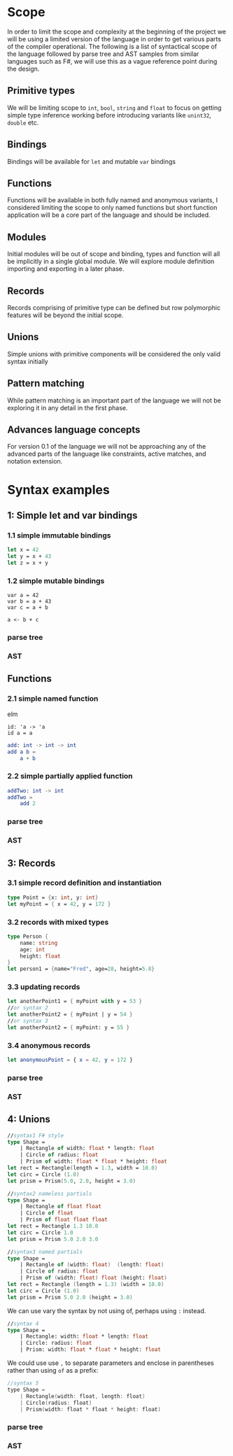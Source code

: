 # Scope

In order to limit the scope and complexity at the beginning of the project we will be using a limited version of the language in order to get various parts of the compiler operational.  The following is a list of syntactical scope of the language followed by parse tree and AST samples from similar languages such as F#, we will use this as a vague reference point during the design.

## Primitive types

We will be limiting scope to `int`, `bool`, `string` and `float` to focus on getting simple type inference working before introducing variants like `unint32`, `double` etc.

## Bindings
Bindings will be available for `let` and mutable `var` bindings

## Functions
Functions will be available in both fully named and anonymous variants, I considered limiting the scope to only named functions but short function application will be a core part of the language and should be included.  

## Modules
Initial modules will be out of scope and binding, types and function will all be implicitly in a single global module.  We will explore module definition importing and exporting in a later phase.

## Records
Records comprising of primitive type can be defined but row polymorphic features will be beyond the initial scope.

## Unions
Simple unions with primitive components will be considered the only valid syntax initially

## Pattern matching
While pattern matching is an important part of the language we will not be exploring it in any detail in the first phase.

## Advances language concepts  

For version 0.1 of the language we will not be approaching any of the advanced parts of the language like constraints, active matches, and notation extension.  

# Syntax examples 

## 1: Simple let and var bindings

### 1.1 simple immutable bindings
```fsharp
let x = 42
let y = x + 43
let z = x + y
```
### 1.2 simple mutable bindings
```
var a = 42
var b = a + 43
var c = a + b

a <- b + c
```

### parse tree
### AST

## Functions
### 2.1 simple named function
elm
```
id: 'a -> 'a
id a = a
```

```elm
add: int -> int -> int
add a b =
    a + b
```
### 2.2 simple partially applied function
```elm
addTwo: int -> int
addTwo =
    add 2
```

### parse tree
### AST

## 3: Records
### 3.1 simple record definition and instantiation
```fsharp
type Point = {x: int, y: int}
let myPoint = { x = 42, y = 172 }
```

### 3.2 records with mixed types
```fsharp
type Person {
    name: string
    age: int
    height: float
}
let person1 = {name="Fred", age=28, height=5.8}
```

### 3.3 updating records
```fsharp
let anotherPoint1 = { myPoint with y = 53 }
//or syntax 2
let anotherPoint2 = { myPoint | y = 54 }
//or syntax 3
let anotherPoint2 = { myPoint: y = 55 }
```

### 3.4 anonymous records

```elm
let anonymousPoint = { x = 42, y = 172 }
```

### parse tree
### AST

## 4: Unions

```fsharp
//syntax1 F# style
type Shape =
    | Rectangle of width: float * length: float
    | Circle of radius: float
    | Prism of width: float * float * height: float
let rect = Rectangle(length = 1.3, width = 10.0)
let circ = Circle (1.0)
let prism = Prism(5.0, 2.0, height = 3.0)

//syntax2 nameless partials
type Shape =
    | Rectangle of float float
    | Circle of float
    | Prism of float float float
let rect = Rectangle 1.3 10.0
let circ = Circle 1.0
let prism = Prism 5.0 2.0 3.0

//syntax3 named partials
type Shape =
    | Rectangle of (width: float)  (length: float)
    | Circle of radius: float
    | Prism of (width: float) float (height: float)
let rect = Rectangle (length = 1.3) (width = 10.0)
let circ = Circle (1.0)
let prism = Prism 5.0 2.0 (height = 3.0)
```  

We can use vary the syntax by not using of, perhaps using `:` instead.  
```fsharp
//syntax 4
type Shape =
    | Rectangle: width: float * length: float
    | Circle: radius: float
    | Prism: width: float * float * height: float
```
We could use use `,` to separate parameters and enclose in parentheses rather than using `of` as a prefix:  
```swift
//syntax 5
type Shape =
    | Rectangle(width: float, length: float)
    | Circle(radius: float)
    | Prism(width: float * float * height: float)
```


### parse tree
### AST
